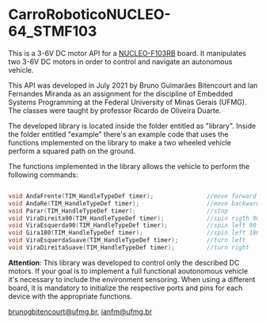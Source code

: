 # CarroRoboticoNUCLEO-64_STMF103

This is a 3-6V DC motor API for a [NUCLEO-F103RB](https://www.st.com/en/evaluation-tools/nucleo-f103rb.html) board. It manipulates two 3-6V DC motors in order to control and navigate an autonomous vehicle.

This API was developed in July 2021 by Bruno Guimarães Bitencourt and Ian Fernandes Miranda as an assignment for the discipline of Embedded Systems Programming at the Federal University of Minas Gerais (UFMG). The classes were taught by professor Ricardo de Oliveira Duarte.

The developed library is located inside the folder entitled as "library". Inside the folder entitled "example" there's an example code that uses the functions implemented on the library to make a two wheeled vehicle perform a squared path on the ground. 

The functions implemented in the library allows the vehicle to perform the following commands: 

```C

void AndaFrente(TIM_HandleTypeDef timer);               //move forward
void AndaRe(TIM_HandleTypeDef timer);                   //move backward
void Parar(TIM_HandleTypeDef timer);                    //stop
void ViraDireita90(TIM_HandleTypeDef timer);            //spin rigth 90 degrees
void ViraEsquerda90(TIM_HandleTypeDef timer);           //spin left 90 degrees
void Gira180(TIM_HandleTypeDef timer);                  //spin left 180 degrees
void ViraEsquerdaSuave(TIM_HandleTypeDef timer);        //turn left
void ViraDireitaSuave(TIM_HandleTypeDef timer);         //turn right

```

**Attention**: This library was developed to control only the described DC motors. If your goal is to implement a full functional aoutonomous vehicle it's necessary to include the environment sensoring. When using a different board, it is mandatory to initialize the respective ports and pins for each device with the appropriate functions.

[brunogbitencourt@ufmg.br](mailto:brunogbitencourt@ufmg.br), [ianfm@ufmg.br](mailto:ianfm@ufmg.br)
